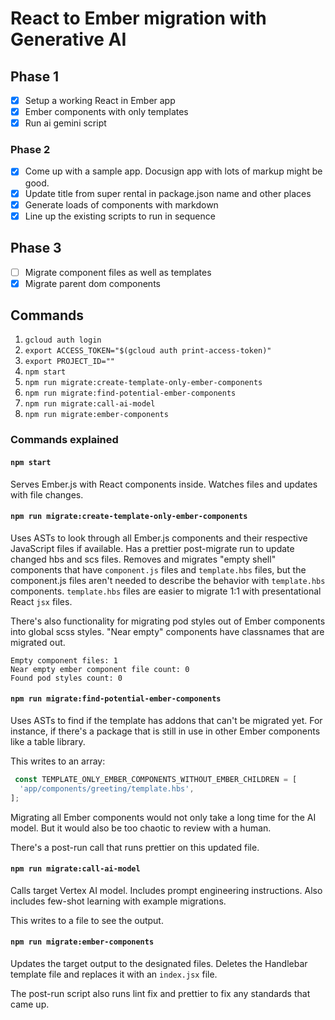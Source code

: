 # React to Ember migration with Generative AI 

## Phase 1 

- [x] Setup a working React in Ember app
- [x] Ember components with only templates
- [x] Run ai gemini script

### Phase 2 

- [x] Come up with a sample app. Docusign app with lots of markup might be good.
- [x] Update title from super rental in package.json name and other places
- [x] Generate loads of components with markdown
- [x] Line up the existing scripts to run in sequence

## Phase 3

- [ ] Migrate component files as well as templates
- [x] Migrate parent dom components

## Commands 

1. `gcloud auth login`
1. `export ACCESS_TOKEN="$(gcloud auth print-access-token)"`
1. `export PROJECT_ID=""`
1. `npm start`
1. `npm run migrate:create-template-only-ember-components`
1. `npm run migrate:find-potential-ember-components`
1. `npm run migrate:call-ai-model`
1. `npm run migrate:ember-components`

### Commands explained 

#### `npm start`

Serves Ember.js with React components inside. Watches files and updates with file changes. 

#### `npm run migrate:create-template-only-ember-components`

Uses ASTs to look through all Ember.js components and their respective JavaScript files if available. Has a prettier post-migrate run to update changed hbs and scs files. Removes and migrates "empty shell" components that have `component.js` files and `template.hbs` files, but the component.js files aren't needed to describe the behavior with `template.hbs` components. `template.hbs` files are easier to migrate 1:1 with presentational React `jsx` files. 

There's also functionality for migrating pod styles out of Ember components into global scss styles. "Near empty" components have classnames that are migrated out.

```
Empty component files: 1
Near empty ember component file count: 0
Found pod styles count: 0
```

#### `npm run migrate:find-potential-ember-components`

Uses ASTs to find if the template has addons that can't be migrated yet. For instance, if there's a package that is still in use in other Ember components like a table library. 

This writes to an array:

```js
 const TEMPLATE_ONLY_EMBER_COMPONENTS_WITHOUT_EMBER_CHILDREN = [
  'app/components/greeting/template.hbs',
];
```

Migrating all Ember components would not only take a long time for the AI model. But it would also be too chaotic to review with a human. 

There's a post-run call that runs prettier on this updated file.

#### `npm run migrate:call-ai-model`

Calls target Vertex AI model. Includes prompt engineering instructions. Also includes few-shot learning with example migrations. 

This writes to a file to see the output. 

#### `npm run migrate:ember-components`

Updates the target output to the designated files. Deletes the Handlebar template file and replaces it with an `index.jsx` file. 

The post-run script also runs lint fix and prettier to fix any standards that came up.




